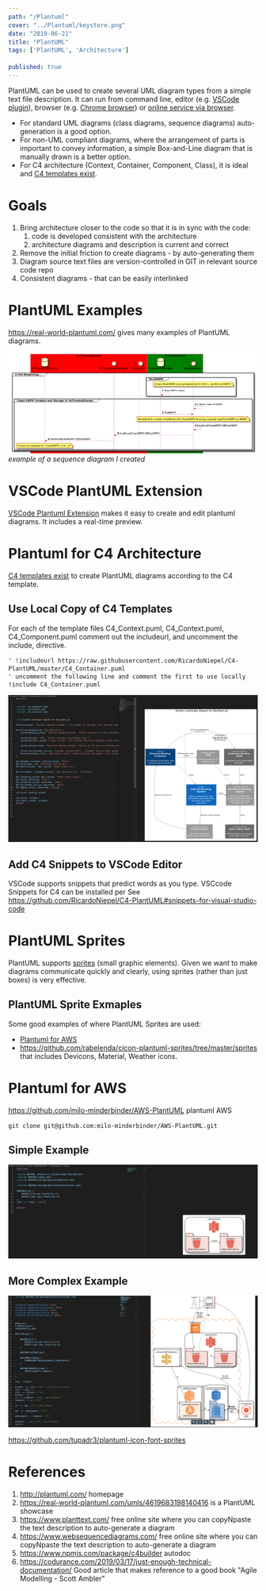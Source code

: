 ```yaml
---
path: "/Plantuml"
cover: "../Plantuml/keystore.png"
date: "2019-06-21"
title: "PlantUML"
tags: ['PlantUML', 'Architecture']

published: true
---
```


PlantUML can be used to create several UML diagram types from a simple text file description. It can run from command line, editor (e.g. [VSCode plugin](https://marketplace.visualstudio.com/items?itemName=jebbs.plantuml)), browser (e.g. [Chrome browser](https://chrome.google.com/webstore/detail/plantuml-viewer/legbfeljfbjgfifnkmpoajgpgejojooj?hl=en-US)) or [online service via browser](https://www.websequencediagrams.com/).


- For standard UML diagrams (class diagrams, sequence diagrams) auto-generation is a good option. 
- For non-UML compliant diagrams, where the arrangement of parts is important to convey information, a simple Box-and-Line diagram that is manually drawn is a better option.
- For C4 architecture (Context, Container, Component, Class), it is ideal and [C4 templates exist](https://www.mytechiebits.com/C4).




# Goals
1. Bring architecture closer to the code so that it is in sync with the code:
   1. code is developed consistent with the architecture
   2. architecture diagrams and description is current and correct
2. Remove the initial friction to create diagrams - by auto-generating them
3. Diagram source text files are version-controlled in GIT in relevant source code repo
4. Consistent diagrams - that can be easily interlinked


# PlantUML Examples
https://real-world-plantuml.com/ gives many examples of PlantUML diagrams.

![](./keystore.png) 
*example of a sequence diagram I created*

# VSCode PlantUML Extension
[VSCode Plantuml Extension](https://marketplace.visualstudio.com/items?itemName=jebbs.plantuml) makes it easy to create and edit plantuml diagrams. It includes a real-time preview. 


# Plantuml for C4 Architecture
 [C4 templates exist](https://www.mytechiebits.com/C4) to create PlantUML diagrams according to the C4 template.


## Use Local Copy of C4 Templates

For each of the template files C4_Context.puml, C4_Context.puml, C4_Component.puml
comment out the includeurl, and uncomment the include, directive. 
```
' !includeurl https://raw.githubusercontent.com/RicardoNiepel/C4-PlantUML/master/C4_Container.puml
' uncomment the following line and comment the first to use locally
!include C4_Container.puml
```

![](./BigBank.png)


## Add C4 Snippets to VSCode Editor
VSCode supports snippets that predict words as you type. 
VSCcode Snippets for C4 can be installed per 
See https://github.com/RicardoNiepel/C4-PlantUML#snippets-for-visual-studio-code 

# PlantUML Sprites
PlantUML supports [sprites](http://plantuml.com/sprite) (small graphic elements).
Given we want to make diagrams communicate quickly and clearly, using sprites (rather than just boxes) is very effective.


## PlantUML Sprite Exmaples
Some good examples of where PlantUML Sprites are used:
* [Plantuml for AWS](https://github.com/milo-minderbinder/AWS-PlantUML)
* https://github.com/rabelenda/cicon-plantuml-sprites/tree/master/sprites that includes Devicons, Material, Weather icons.


# Plantuml for AWS

https://github.com/milo-minderbinder/AWS-PlantUML plantuml AWS

```
git clone git@github.com:milo-minderbinder/AWS-PlantUML.git

```

## Simple Example
![](./aws.png)


## More Complex Example
![](./aws-big.png)


https://github.com/tupadr3/plantuml-icon-font-sprites 


# References
1. http://plantuml.com/ homepage
2. https://real-world-plantuml.com/umls/4619683198140416 is a PlantUML showcase
3. https://www.planttext.com/ free online site where you can copyNpaste the text description to auto-generate a diagram
4. https://www.websequencediagrams.com/ free online site where you can copyNpaste the text description to auto-generate a diagram
5. https://www.npmjs.com/package/c4builder autodoc 
6. https://codurance.com/2019/03/17/just-enough-technical-documentation/ Good article that makes reference to a good book "Agile Modelling - Scott Ambler"



